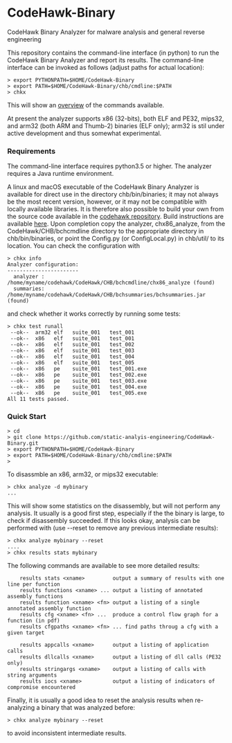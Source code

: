 # CodeHawk-Binary
CodeHawk Binary Analyzer for malware analysis and general reverse
engineering

This repository contains the command-line interface (in python) to
run the CodeHawk Binary Analyzer and report its results. The command-line
interface can be invoked as follows (adjust paths for actual location):

```
> export PYTHONPATH=$HOME/CodeHawk-Binary
> export PATH=$HOME/CodeHawk-Binary/chb/cmdline:$PATH
> chkx
```

This will show an [overview](doc/cli-output.txt) of the commands available.

At present the analyzer supports x86 (32-bits), both ELF and PE32, mips32,
and arm32 (both ARM and Thumb-2) binaries (ELF only); arm32 is stil under active
development and thus somewhat experimental.

### Requirements

The command-line interface requires python3.5 or higher. The analyzer
requires a Java runtime environment.

A linux
and macOS executable of the CodeHawk Binary Analyzer is available for
direct use in the directory chb/bin/binaries; it may not always be
the most recent version, however, or it may not be compatible with locally available
libraries. It is therefore also possible to
build your own from the source code available in
the [codehawk repository](https://github.com/static-analysis-engineering/codehawk).
Build instructions are available
[here](https://github.com/static-analysis-engineering/codehawk/tree/master/CodeHawk).
Upon completion copy the analyzer, chx86_analyze, from the CodeHawk/CHB/bchcmdline
directory to the appropriate directory in chb/bin/binaries, or point the Config.py
(or ConfigLocal.py) in chb/util/ to its location. You can check the configuration
with
```
> chkx info
Analyzer configuration:
-----------------------
  analyzer : /home/myname/codehawk/CodeHawk/CHB/bchcmdline/chx86_analyze (found)
  summaries: /home/myname/codehawk/CodeHawk/CHB/bchsummaries/bchsummaries.jar (found)
```

and check whether it works correctly by running some tests:
```
> chkx test runall
 --ok--  arm32 elf   suite_001   test_001
 --ok--  x86   elf   suite_001   test_001
 --ok--  x86   elf   suite_001   test_002
 --ok--  x86   elf   suite_001   test_003
 --ok--  x86   elf   suite_001   test_004
 --ok--  x86   elf   suite_001   test_005
 --ok--  x86   pe    suite_001   test_001.exe
 --ok--  x86   pe    suite_001   test_002.exe
 --ok--  x86   pe    suite_001   test_003.exe
 --ok--  x86   pe    suite_001   test_004.exe
 --ok--  x86   pe    suite_001   test_005.exe
All 11 tests passed.
```


### Quick Start

```
> cd
> git clone https://github.com/static-analyis-engineering/CodeHawk-Binary.git
> export PYTHONPATH=$HOME/CodeHawk-Binary
> export PATH=$HOME/CodeHawk-Binary/chb/cmdline:$PATH
> 
```

To disassmble an x86, arm32, or mips32 executable:
```
> chkx analyze -d mybinary
...
```

This will show some statistics on the disassembly, but will not perform any
analysis. It usually is a good first step, especially if the the binary is
large, to check if disassembly succeeded. If this looks okay, analysis can be
performed with (use --reset to remove any previous intermediate results):

```
> chkx analyze mybinary --reset
....
> chkx results stats mybinary
```

The following commands are available to see more detailed results:
```
    results stats <xname>         output a summary of results with one line per function
    results functions <xname> ... output a listing of annotated assembly functions
    results function <xname> <fn> output a listing of a single annotated assembly function
    results cfg <xname> <fn> ...  produce a control flow graph for a function (in pdf)
    results cfgpaths <xname> <fn> ... find paths throug a cfg with a given target

    results appcalls <xname>      output a listing of application calls
    results dllcalls <xname>      output a listing of dll calls (PE32 only)
    results stringargs <xname>    output a listing of calls with string arguments
    results iocs <xname>          output a listing of indicators of compromise encountered
```

Finally, it is usually a good idea to reset the analysis results when re-analyzing
a binary that was analyzed before:

```
> chkx analyze mybinary --reset
```

to avoid inconsistent intermediate results.
